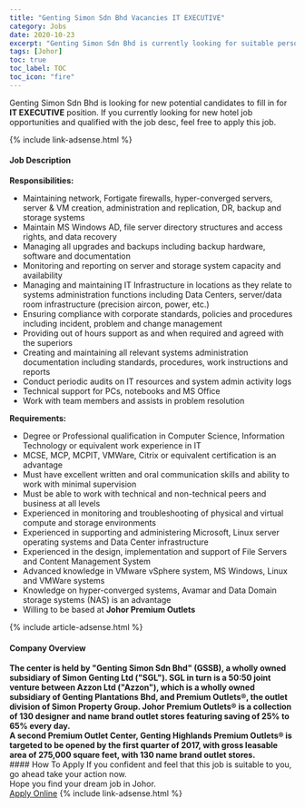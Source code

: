 ```yaml
---
title: "Genting Simon Sdn Bhd Vacancies IT EXECUTIVE" 
category: Jobs 
date: 2020-10-23 
excerpt: "Genting Simon Sdn Bhd is currently looking for suitable person to fill in the IT EXECUTIVE which positioned at Johor" 
tags: [Johor] 
toc: true 
toc_label: TOC 
toc_icon: "fire" 
--- 
```


<p>Genting Simon Sdn Bhd is looking for new potential candidates to fill in for <b>IT EXECUTIVE</b> position. If you currently looking for new hotel job opportunities and qualified with the job desc, feel free to apply this job.
</p>{% include link-adsense.html %} 
<div><div><h4>Job Description</h4></div><div><div><span><div><div><strong>Responsibilities:</strong></div><ul><li>Maintaining network, Fortigate firewalls, hyper-converged servers, server &amp; VM creation, administration and replication, DR, backup and storage systems</li><li>Maintain MS Windows AD, file server directory structures and access rights, and data recovery</li><li>Managing all upgrades and backups including backup hardware, software and documentation</li><li>Monitoring and reporting on server and storage system capacity and availability</li><li>Managing and maintaining IT Infrastructure in locations as they relate to systems administration functions including Data Centers, server/data room infrastructure (precision aircon, power, etc.)</li><li>Ensuring compliance with corporate standards, policies and procedures including incident, problem and change management</li><li>Providing out of hours support as and when required and agreed with the superiors</li><li>Creating and maintaining all relevant systems administration documentation including standards, procedures, work instructions and reports</li><li>Conduct periodic audits on IT resources and system admin activity logs</li><li>Technical support for PCs, notebooks and MS Office</li><li>Work with team members and assists in problem resolution</li></ul><div><strong>Requirements:</strong></div><ul><li>Degree or Professional qualification in Computer Science, Information Technology or equivalent work experience in IT</li><li>MCSE, MCP, MCPIT, VMWare, Citrix or equivalent certification is an advantage</li><li>Must have excellent written and oral communication skills and ability to work with minimal supervision</li><li>Must be able to work with technical and non-technical peers and business at all levels</li><li>Experienced in monitoring and troubleshooting of physical and virtual compute and storage environments</li><li>Experienced in supporting and administering Microsoft, Linux server operating systems and Data Center infrastructure</li><li>Experienced in the design, implementation and support of File Servers and Content Management System</li><li>Advanced knowledge in VMware vSphere system, MS Windows, Linux and VMWare systems</li><li>Knowledge on hyper-converged systems, Avamar and Data Domain storage systems (NAS) is an advantage</li><li>Willing to be based at <b>Johor Premium Outlets</b></li></ul></div></span></div></div></div> 
{% include article-adsense.html %} 
<div><div><h4>Company Overview</h4></div><div><div><span><div><div>
<strong>The center is held by "Genting Simon Sdn Bhd" (GSSB), a wholly owned subsidiary of Simon Genting Ltd ("SGL"). SGL in turn is a 50:50 joint venture between Azzon Ltd ("Azzon"), which is a wholly owned subsidiary of Genting Plantations Bhd, and Premium Outlets&#174;, the outlet division of Simon Property Group. Johor Premium Outlets&#174; is a collection of 130 designer and name brand outlet stores featuring saving of 25% to 65% every day.</strong></div>
<div>
<strong>A second Premium Outlet Center, Genting Highlands Premium Outlets&#174; is targeted to be opened by the first quarter of 2017, with gross leasable area of 275,000 square feet, with 130 name brand outlet stores.</strong></div></div></span></div></div></div> 
#### How To Apply 
If you confident and feel that this job is suitable to you, go ahead take your action now. <br/> 
Hope you find your dream job in Johor. <br/> 
<a href="https://www.jobstreet.com.my/en/job/it-executive-4410734?jobId=jobstreet-my-job-4410734" class="btn btn--info" target="_blank" rel="nofollow noopenner">Apply Online</a> 
{% include link-adsense.html %} 